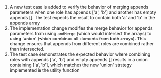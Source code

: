 1. A new test case is added to verify the behavior of merging appends parameters when one role has appends ['a', 'b'] and another has empty appends []. The test expects the result to contain both 'a' and 'b' in the appends array.
2. The implementation change modifies the merge behavior for appends parameters from using `andMerge` (which would intersect the arrays) to using 'union' (which combines all elements from both arrays). This change ensures that appends from different roles are combined rather than intersected.
3. The test case demonstrates the expected behavior where combining roles with appends ['a', 'b'] and empty appends [] results in a union containing ['a', 'b'], which matches the new 'union' strategy implemented in the utility function.
